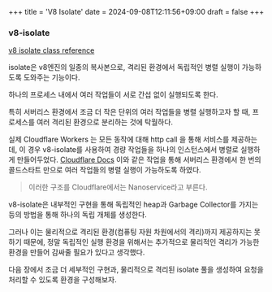 +++
title = 'V8 Isolate'
date = 2024-09-08T12:11:56+09:00
draft = false
+++

### v8-isolate

[v8 isolate class reference](https://v8.github.io/api/head/classv8_1_1Isolate.html)

isolate은 v8엔진의 일종의 복사본으로, 격리된 환경에서 독립적인 병렬 실행이 가능하도록 도와주는 기능이다.

하나의 프로세스 내에서 여러 작업들이 서로 간섭 없이 실행되도록 한다.

특히 서버리스 환경에서 조금 더 작은 단위의 여러 작업들을 병렬 실행하고자 할 때, 프로세스를 여러 격리된 환경으로 분리하는 것에 탁월하다.

실제 Cloudflare Workers 는 모든 동작에 대해 http call 을 통해 서비스를 제공하는데, 이 경우 v8-isolate를 사용하여 경량 작업들을 하나의 인스턴스에서 병렬로 실행하게 만들어두었다.
[Cloudflare Docs](https://developers.cloudflare.com/workers/reference/how-workers-works/#isolates)
이와 같은 작업을 통해 서버리스 환경에서 한 번의 콜드스타트 만으로 여러 작업들의 병렬 실행이 가능하도록 하였다.

> 이러한 구조를 Cloudflare에서는 Nanoservice라고 부른다.

v8-isolate은 내부적인 구현을 통해 독립적인 heap과 Garbage Collector를 가지는 등의 방법을 통해 하나의 독립 개체를 생성한다.

그러나 이는 물리적으로 격리된 환경(컴퓨팅 자원 차원에서의 격리)까지 제공하지는 못하기 때문에, 정말 독립적인 실행 환경을 위해서는 추가적으로 물리적인 격리가 가능한 환경을 만들어 감싸줄 필요가 있다고 생각했다.

다음 장에서 조금 더 세부적인 구현과, 물리적으로 격리된 isolate 풀을 생성하여 요청을 처리할 수 있도록 환경을 구성해보자.